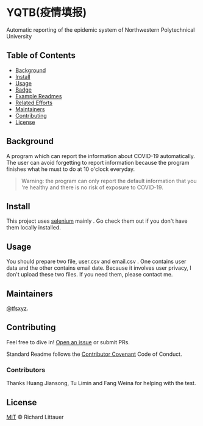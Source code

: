 # YQTB(疫情填报)
Automatic reporting of the epidemic system of Northwestern Polytechnical University


## Table of Contents

- [Background](#background)
- [Install](#install)
- [Usage](#usage)
- [Badge](#badge)
- [Example Readmes](#example-readmes)
- [Related Efforts](#related-efforts)
- [Maintainers](#maintainers)
- [Contributing](#contributing)
- [License](#license)

## Background

A program which can report the information about COVID-19 automatically. The user can avoid forgetting to report information because the program finishes what he must to do at 10 o'clock everyday. 

> Warning: the program can only report the default information that you 're healthy and there is no risk of exposure to COVID-19.

## Install

This project uses [selenium](https://www.selenium.dev/) mainly . Go check them out if you don't have them locally installed.

## Usage

You should prepare two file, user.csv and email.csv . One contains user data and the other contains email date. Because it involves user privacy, I don't  upload these two files. If you need them, please contact me.

## Maintainers

[@tfsxyz](https://github.com/tfsxyz).

## Contributing

Feel free to dive in! [Open an issue](https://github.com/RichardLitt/standard-readme/issues/new) or submit PRs.

Standard Readme follows the [Contributor Covenant](http://contributor-covenant.org/version/1/3/0/) Code of Conduct.

### Contributors

Thanks Huang Jiansong, Tu Limin and Fang Weina for helping with the test.


## License

[MIT](LICENSE) © Richard Littauer